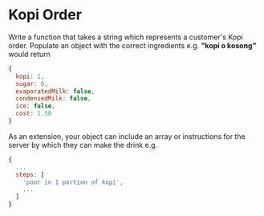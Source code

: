 # Kopi Order
Write a function that takes a string which represents a customer's Kopi order. Populate an object with the correct ingredients e.g. __"kopi o kosong"__ would return 
```js 
{
  kopi: 1,
  sugar: 0,
  evaporatedMilk: false,
  condensedMilk: false,
  ice: false,
  cost: 1.50
}
```

As an extension, your object can include an array or instructions for the server by which they can make the drink e.g.
```javascript 
{
  ...
  steps: [
    'poor in 1 portion of kopi',
    ...
  ]
}
```
